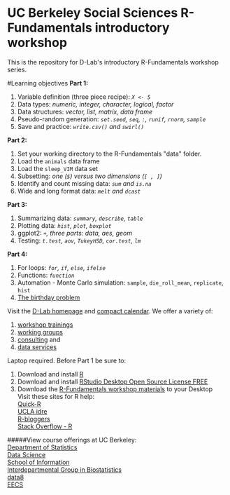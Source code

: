 # UC Berkeley Social Sciences R-Fundamentals introductory workshop
This is the repository for D-Lab's introductory R-Fundamentals workshop series.  

#Learning objectives
**Part 1:**  
1. Variable definition (three piece recipe): _`X <- 5`_  
2. Data types: _numeric, integer, character, logical, factor_  
3. Data structures: _vector, list, matrix, data frame_  
4. Pseudo-random generation: _`set.seed`, `seq`, `:`, `runif`, `rnorm`, `sample`_  
5. Save and practice: _`write.csv()` and `swirl()`_  

**Part 2:**  
1. Set your working directory to the R-Fundamentals "data" folder.  
2. Load the `animals` data frame  
3. Load the `sleep_VIM` data set  
4. Subsetting: _one (`$`) versus two dimensions (`[ , ]`)_  
5. Identify and count missing data: _`sum` and `is.na`_  
6. Wide and long format data: _`melt` and `dcast`_  

**Part 3:**  
1. Summarizing data: _`summary`, `describe`, `table`_  
2. Plotting data: _`hist`, `plot`, `boxplot`_  
3. ggplot2: _`+`, three parts: data, aes, geom_  
4. Testing: _`t.test`, `aov`, `TukeyHSD`, `cor.test`, `lm`_  
  
**Part 4:**  
1. For loops: _`for`, `if`, `else`, `ifelse`_  
2. Functions: _`function`_  
3. Automation - Monte Carlo simulation: `sample`, `die_roll_mean`, `replicate`, `hist`  
4. [The birthday problem](http://mathforum.org/dr.math/faq/faq.birthdayprob.html)  

Visit the [D-Lab homepage](http://dlab.berkeley.edu/) and [compact calendar](http://dlab.berkeley.edu/calendar-node-field-date). We offer a variety of:  
1. [workshop trainings](http://dlab.berkeley.edu/training)    
2. [working groups](http://dlab.berkeley.edu/working-groups)  
3. [consulting](http://dlab.berkeley.edu/consulting) and 
4. [data services](http://dlab.berkeley.edu/data-resources)  

Laptop required. Before Part 1 be sure to:  
1) Download and install [R](https://cloud.r-project.org/)  
2) Download and install [RStudio Desktop Open Source License FREE](https://www.rstudio.com/products/rstudio/download/)  
3) Download the [R-Fundamentals workshop materials](https://github.com/dlab-berkeley/R-Fundamentals) to your Desktop  
Visit these sites for R help:  
[Quick-R](http://statmethods.net/)  
[UCLA idre](http://www.ats.ucla.edu/stat/r/)  
[R-bloggers](https://www.r-bloggers.com/)  
[Stack Overflow - R](http://stackoverflow.com/questions/tagged/r)  

#####View course offerings at UC Berkeley:  
[Department of Statistics](http://statistics.berkeley.edu/)  
[Data Science](http://data.berkeley.edu/)  
[School of Information](https://datascience.berkeley.edu/)  
[Interdepartmental Group in Biostatistics](https://www.stat.berkeley.edu/biostat/)  
[data8](http://data8.org/sp17/)  
[EECS](https://cs.berkeley.edu/)  